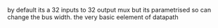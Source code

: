 by default its a 32 inputs to 32 output mux but its parametrised so can change the bus width.
the very basic eelement of datapath
